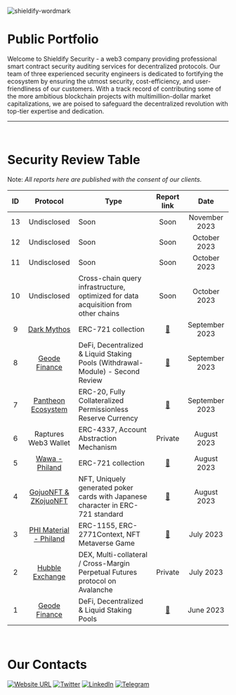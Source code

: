 ![shieldify-wordmark](https://github.com/shieldify-security/audits-portfolio/assets/133656516/2e532570-42cc-44c5-be61-fec9437aec70)

# Public Portfolio

Welcome to Shieldify Security - a web3 company providing professional smart contract security auditing services for decentralized protocols. Our team of three experienced security engineers is dedicated to fortifying the ecosystem by ensuring the utmost security, cost-efficiency, and user-friendliness of our customers. With a track record of contributing some of the more ambitious blockchain projects with multimillion-dollar market capitalizations, we are poised to safeguard the decentralized revolution with top-tier expertise and dedication.

<hr>
<br>

# Security Review Table

Note: _All reports here are published with the consent of our clients._

| ID  |                               Protocol                                | Type                                                                               |                                                    Report link                                                     |      Date      |
| :-: | :-------------------------------------------------------------------: | ---------------------------------------------------------------------------------- | :----------------------------------------------------------------------------------------------------------------: | :------------: |
| 13  |                              Undisclosed                              | Soon                                                                               |                                                        Soon                                                        | November 2023  |
| 12  |                              Undisclosed                              | Soon                                                                               |                                                        Soon                                                        |  October 2023  |
| 11  |                              Undisclosed                              | Soon                                                                               |                                                        Soon                                                        |  October 2023  |
| 10  |                              Undisclosed                              | Cross-chain query infrastructure, optimized for data acquisition from other chains |                                                        Soon                                                        |  October 2023  |
|  9  |                [Dark Mythos](https://dark-mythos.com/)                | ERC-721 collection                                                                 |                                    [📄](reports/DarkMythos-Security-Review.pdf)                                    | September 2023 |
|  8  |                [Geode Finance](https://www.geode.fi/)                 | DeFi, Decentralized & Liquid Staking Pools (Withdrawal-Module) - Second Review     | [📄](https://github.com/shieldify-security/audits-portfolio/blob/main/reports/GeodeFinance-WM-Security-Review.pdf) | September 2023 |
|  7  | [Pantheon Ecosystem](https://pantheon-ecosystem.gitbook.io/pantheon/) | ERC-20, Fully Collateralized Permissionless Reserve Currency                       |                                [📄](reports/PantheonEcosystem-Security-Review.pdf)                                 | September 2023 |
|  6  |                         Raptures Web3 Wallet                          | ERC-4337, Account Abstraction Mechanism                                            |                                                      Private                                                       |  August 2023   |
|  5  |              [Wawa - Philand](https://wawa.philand.xyz/)              | ERC-721 collection                                                                 |                                       [📄](reports/Wawa-Security-Review.pdf)                                       |  August 2023   |
|  4  |             [GojuoNFT & ZKojuoNFT](https://gojuonft.io/)              | NFT, Uniquely generated poker cards with Japanese character in ERC-721 standard    |                                [📄](reports/GojuoNFT-ZKojuoNFT-Security-Review.pdf)                                |  August 2023   |
|  3  |            [PHI Material - Philand](https://philand.xyz/)             | ERC-1155, ERC-2771Context, NFT Metaverse Game                                      |                                   [📄](reports/PHIMaterial-Security-Review.pdf)                                    |   July 2023    |
|  2  |              [Hubble Exchange](https://hubble.exchange/)              | DEX, Multi-collateral / Cross-Margin Perpetual Futures protocol on Avalanche       |                                                      Private                                                       |   July 2023    |
|  1  |                [Geode Finance](https://www.geode.fi/)                 | DeFi, Decentralized & Liquid Staking Pools                                         |                                   [📄](reports/GeodeFinance-Security-Review.pdf)                                   |   June 2023    |

<br>

# Our Contacts

[![Website URL](https://img.shields.io/badge/Website-4285F4?style=for-the-badge&logo=GoogleChrome&logoColor=white)](https://shieldify.org/)
[![Twitter](https://img.shields.io/badge/Twitter-%231DA1F2.svg?style=for-the-badge&logo=Twitter&logoColor=white)](https://twitter.com/ShieldifySec)
[![LinkedIn](https://img.shields.io/badge/linkedin-%230077B5.svg?style=for-the-badge&logo=linkedin&logoColor=white)](https://www.linkedin.com/company/shieldify-security/)
[![Telegram](https://img.shields.io/badge/Telegram-2CA5E0?style=for-the-badge&logo=telegram&logoColor=white)](https://telegram.me/researcherShieldify)
